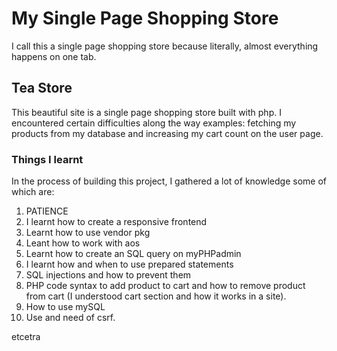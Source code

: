 # My Single Page Shopping Store
I call this a single page shopping store because literally, almost everything happens on one tab.
## Tea Store
This beautiful site is a single page shopping store built with php. 
I encountered certain difficulties along the way examples: fetching my products from my database and increasing my cart count on the user page.

### Things I learnt
In the process of building this project, I gathered a lot of knowledge some of which are:
1. PATIENCE
2. I learnt how to create a responsive frontend
3. Learnt how to use vendor pkg
4. Leant how to work with aos
5. Learnt how to create an SQL query on myPHPadmin
6. I learnt how and when to use prepared statements
7. SQL injections and how to prevent them
8. PHP code syntax to add product to cart and how to remove product from cart (I understood cart section and how it works in a site).
9. How to use mySQL
10. Use and need of csrf.

etcetra